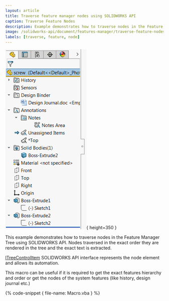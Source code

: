 ```yaml
---
layout: article
title: Traverse feature manager nodes using SOLIDWORKS API
caption: Traverse Feature Nodes
description: Example demonstrates how to traverse nodes in the Feature Manager Tree using SOLIDWORKS API
image: /solidworks-api/document/features-manager/traverse-feature-nodes/feature-manager-tree.png
labels: [traverse, feature, node]
---
```

![Feature Manager Tree](feature-manager-tree.png){ height=350 }

This example demonstrates how to traverse nodes in the Feature Manager Tree using SOLIDWORKS API. Nodes traversed in the exact order they are rendered in the tree and the exact text is extracted.

[ITreeControlItem](http://help.solidworks.com/2018/english/api/sldworksapi/solidworks.interop.sldworks~solidworks.interop.sldworks.itreecontrolitem.html) SOLIDWORKS API interface represents the node element and allows its automation.

This macro can be useful if it is required to get the exact features hierarchy and order or get the nodes of the system features (like history, design journal etc.)

{% code-snippet { file-name: Macro.vba } %}
